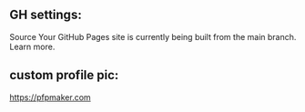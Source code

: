 

## GH settings:
Source
Your GitHub Pages site is currently being built from the main branch. Learn more.



## custom profile pic:

https://pfpmaker.com
